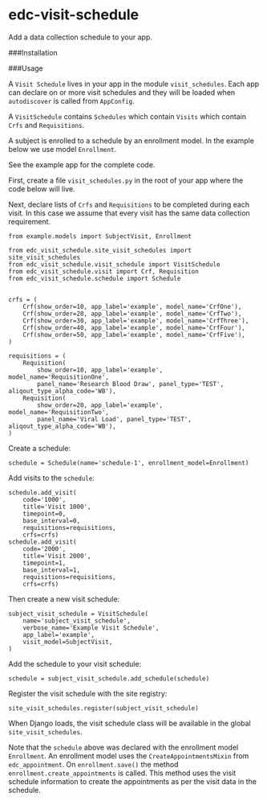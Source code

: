 # edc-visit-schedule

Add a data collection schedule to your app.

###Installation


###Usage

A `Visit Schedule` lives in your app in the module `visit_schedules`. Each app can declare on or more visit schedules and they will be loaded when `autodiscover` is called from `AppConfig`.

A `VisitSchedule` contains `Schedules` which contain `Visits` which contain `Crfs` and `Requisitions`.

A subject is enrolled to a schedule by an enrollment model. In the example below we use model `Enrollment`.


See the example app for the complete code.

First, create a file `visit_schedules.py` in the root of your app where the code below will live.

Next, declare lists of `Crfs` and `Requisitions` to be completed during each visit. In this case we assume that every visit has the same data collection requirement.

    from example.models import SubjectVisit, Enrollment

    from edc_visit_schedule.site_visit_schedules import site_visit_schedules
    from edc_visit_schedule.visit_schedule import VisitSchedule
    from edc_visit_schedule.visit import Crf, Requisition
    from edc_visit_schedule.schedule import Schedule
    
    
    crfs = (
        Crf(show_order=10, app_label='example', model_name='CrfOne'),
        Crf(show_order=20, app_label='example', model_name='CrfTwo'),
        Crf(show_order=30, app_label='example', model_name='CrfThree'),
        Crf(show_order=40, app_label='example', model_name='CrfFour'),
        Crf(show_order=50, app_label='example', model_name='CrfFive'),
    )
    
    requisitions = (
        Requisition(
            show_order=10, app_label='example', model_name='RequisitionOne',
            panel_name='Research Blood Draw', panel_type='TEST', aliqout_type_alpha_code='WB'),
        Requisition(
            show_order=20, app_label='example', model_name='RequisitionTwo',
            panel_name='Viral Load', panel_type='TEST', aliqout_type_alpha_code='WB'),
    )

Create a schedule:

    schedule = Schedule(name='schedule-1', enrollment_model=Enrollment)

Add visits to the `schedule`:

    schedule.add_visit(
        code='1000',
        title='Visit 1000',
        timepoint=0,
        base_interval=0,
        requisitions=requisitions,
        crfs=crfs)
    schedule.add_visit(
        code='2000',
        title='Visit 2000',
        timepoint=1,
        base_interval=1,
        requisitions=requisitions,
        crfs=crfs)

Then create a new visit schedule:

    subject_visit_schedule = VisitSchedule(
        name='subject_visit_schedule',
        verbose_name='Example Visit Schedule',
        app_label='example',
        visit_model=SubjectVisit,
    )

Add the schedule to your visit schedule:

    schedule = subject_visit_schedule.add_schedule(schedule)

Register the visit schedule with the site registry:

    site_visit_schedules.register(subject_visit_schedule)

When Django loads, the visit schedule class will be available in the global `site_visit_schedules`.

Note that the `schedule` above was declared with the enrollment model `Enrollment`. An enrollment model uses the `CreateAppointmentsMixin` from `edc_appointment`. On `enrollment.save()` the method `enrollment.create_appointments` is called. This method uses the visit schedule information to create the appointments as per the visit data in the schedule.
